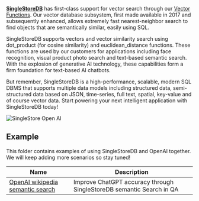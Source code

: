 **[SingleStoreDB](https://singlestore.com)** has first-class support for vector search through our [Vector Functions](https://docs.singlestore.com/managed-service/en/reference/sql-reference/vector-functions.html). Our vector database subsystem, first made available in 2017 and subsequently enhanced, allows extremely fast nearest-neighbor search to find objects that are semantically similar, easily using SQL.

SingleStoreDB supports vectors and vector similarity search using dot_product (for cosine similarity) and euclidean_distance functions. These functions are used by our customers for applications including face recognition, visual product photo search and text-based semantic search. With the explosion of generative AI technology, these capabilities form a firm foundation for text-based AI chatbots.

But remember, SingleStoreDB is a high-performance, scalable, modern SQL DBMS that supports multiple data models including structured data, semi-structured data based on JSON, time-series, full text, spatial, key-value and of course vector data. Start powering your next intelligent application with SingleStoreDB today!

![SingleStore Open AI](https://user-images.githubusercontent.com/8846480/236985121-48980956-fdc5-49c8-b006-f3a412142676.png)

## Example

This folder contains examples of using SingleStoreDB and OpenAI together. We will keep adding more scenarios so stay tuned!

| Name | Description |
| --- | --- |
| [OpenAI wikipedia semantic search](./OpenAI_wikipedia_semantic_search.ipynb) | Improve ChatGPT accuracy through SingleStoreDB semantic Search in QA |
